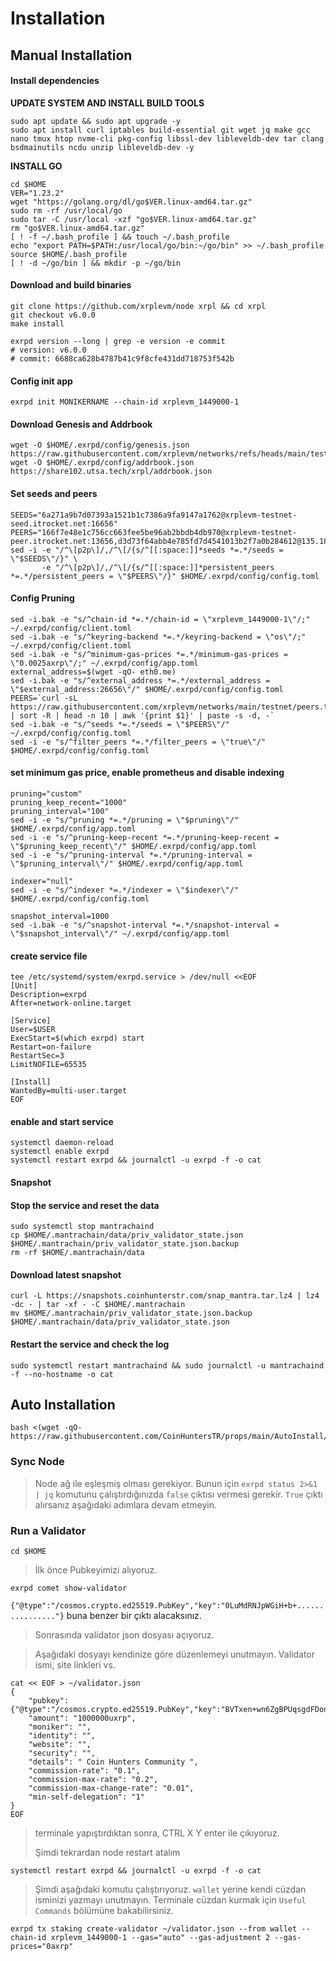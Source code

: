 # Installation

## Manual Installation

#### Install dependencies <a href="#install-dependencies" id="install-dependencies"></a>

**UPDATE SYSTEM AND INSTALL BUILD TOOLS**

```
sudo apt update && sudo apt upgrade -y
sudo apt install curl iptables build-essential git wget jq make gcc nano tmux htop nvme-cli pkg-config libssl-dev libleveldb-dev tar clang bsdmainutils ncdu unzip libleveldb-dev -y
```

**INSTALL GO**

```
cd $HOME
VER="1.23.2"
wget "https://golang.org/dl/go$VER.linux-amd64.tar.gz"
sudo rm -rf /usr/local/go
sudo tar -C /usr/local -xzf "go$VER.linux-amd64.tar.gz"
rm "go$VER.linux-amd64.tar.gz"
[ ! -f ~/.bash_profile ] && touch ~/.bash_profile
echo "export PATH=$PATH:/usr/local/go/bin:~/go/bin" >> ~/.bash_profile
source $HOME/.bash_profile
[ ! -d ~/go/bin ] && mkdir -p ~/go/bin
```

#### Download and build binaries <a href="#download-and-build-binaries" id="download-and-build-binaries"></a>

```
git clone https://github.com/xrplevm/node xrpl && cd xrpl
git checkout v6.0.0
make install

exrpd version --long | grep -e version -e commit
# version: v6.0.0
# commit: 6688ca628b4787b41c9f8cfe431dd718753f542b
```

#### Config init app

```
exrpd init MONIKERNAME --chain-id xrplevm_1449000-1
```

#### Download Genesis and Addrbook

```
wget -O $HOME/.exrpd/config/genesis.json https://raw.githubusercontent.com/xrplevm/networks/refs/heads/main/testnet/genesis.json
wget -O $HOME/.exrpd/config/addrbook.json https://share102.utsa.tech/xrpl/addrbook.json
```

#### Set seeds and peers

```
SEEDS="6a271a9b7d07393a1521b1c7386a9fa9147a1762@xrplevm-testnet-seed.itrocket.net:16656"
PEERS="166f7e48e1c756cc663fee5be96ab2bbdb4db970@xrplevm-testnet-peer.itrocket.net:13656,d3d73f64abb4e785fd7d4541013b2f7a0b284612@135.181.210.47:56656,edda2d19e6f124fb05a09490d8463670c1e4cdd9@65.109.58.214:26656,727b11452d568d6f09d6378ae1e2718311c288ad@152.53.228.219:26656,5998f89c7549ec10672bf16a4d5b90786e856393@195.3.223.73:22656,c451a651b8d513b3e2cd8724537a80481c8cfdfd@152.53.51.57:13656,a601123b671af68731b9137dac59ab3ca5f1ce29@195.3.223.78:22656,788ee1661ed6f87e19015d4884ab94c51bc36a5f@116.202.210.177:13656,ce425e9ae057c4d34e63284a124404eea7d7b942@95.214.55.184:23656,a4f2d903cebf5bc83fcb66fbda0af5cb922a6436@135.181.139.249:47656,ab41e5911826a692c08ced4d737e905ffb3a6c28@65.108.199.62:56656"
sed -i -e "/^\[p2p\]/,/^\[/{s/^[[:space:]]*seeds *=.*/seeds = \"$SEEDS\"/}" \
       -e "/^\[p2p\]/,/^\[/{s/^[[:space:]]*persistent_peers *=.*/persistent_peers = \"$PEERS\"/}" $HOME/.exrpd/config/config.toml
```

#### Config Pruning

```
sed -i.bak -e "s/^chain-id *=.*/chain-id = \"xrplevm_1449000-1\"/;" ~/.exrpd/config/client.toml
sed -i.bak -e "s/^keyring-backend *=.*/keyring-backend = \"os\"/;" ~/.exrpd/config/client.toml
sed -i.bak -e "s/^minimum-gas-prices *=.*/minimum-gas-prices = \"0.0025axrp\"/;" ~/.exrpd/config/app.toml
external_address=$(wget -qO- eth0.me)
sed -i.bak -e "s/^external_address *=.*/external_address = \"$external_address:26656\"/" $HOME/.exrpd/config/config.toml
PEERS=`curl -sL https://raw.githubusercontent.com/xrplevm/networks/main/testnet/peers.txt | sort -R | head -n 10 | awk '{print $1}' | paste -s -d, -`
sed -i.bak -e "s/^seeds *=.*/seeds = \"$PEERS\"/" ~/.exrpd/config/config.toml
sed -i -e "s/^filter_peers *=.*/filter_peers = \"true\"/" $HOME/.exrpd/config/config.toml
```

#### set minimum gas price, enable prometheus and disable indexing

```
pruning="custom"
pruning_keep_recent="1000"
pruning_interval="100"
sed -i -e "s/^pruning *=.*/pruning = \"$pruning\"/" $HOME/.exrpd/config/app.toml
sed -i -e "s/^pruning-keep-recent *=.*/pruning-keep-recent = \"$pruning_keep_recent\"/" $HOME/.exrpd/config/app.toml
sed -i -e "s/^pruning-interval *=.*/pruning-interval = \"$pruning_interval\"/" $HOME/.exrpd/config/app.toml

indexer="null"
sed -i -e "s/^indexer *=.*/indexer = \"$indexer\"/" $HOME/.exrpd/config/config.toml

snapshot_interval=1000
sed -i.bak -e "s/^snapshot-interval *=.*/snapshot-interval = \"$snapshot_interval\"/" ~/.exrpd/config/app.toml
```

#### create service file

```
tee /etc/systemd/system/exrpd.service > /dev/null <<EOF
[Unit]
Description=exrpd
After=network-online.target

[Service]
User=$USER
ExecStart=$(which exrpd) start
Restart=on-failure
RestartSec=3
LimitNOFILE=65535

[Install]
WantedBy=multi-user.target
EOF
```

#### enable and start service

```
systemctl daemon-reload
systemctl enable exrpd
systemctl restart exrpd && journalctl -u exrpd -f -o cat
```

#### Snapshot

#### Stop the service and reset the data <a href="#stop-the-service-and-reset-the-data" id="stop-the-service-and-reset-the-data"></a>

```
sudo systemctl stop mantrachaind
cp $HOME/.mantrachain/data/priv_validator_state.json $HOME/.mantrachain/priv_validator_state.json.backup
rm -rf $HOME/.mantrachain/data
```

#### Download latest snapshot <a href="#download-latest-snapshot" id="download-latest-snapshot"></a>

```
curl -L https://snapshots.coinhunterstr.com/snap_mantra.tar.lz4 | lz4 -dc - | tar -xf - -C $HOME/.mantrachain
mv $HOME/.mantrachain/priv_validator_state.json.backup $HOME/.mantrachain/data/priv_validator_state.json
```

#### Restart the service and check the log <a href="#restart-the-service-and-check-the-log" id="restart-the-service-and-check-the-log"></a>

```
sudo systemctl restart mantrachaind && sudo journalctl -u mantrachaind -f --no-hostname -o cat
```

## Auto Installation

```
bash <(wget -qO- https://raw.githubusercontent.com/CoinHuntersTR/props/main/AutoInstall/xrpl.sh)
```

### Sync Node

> Node ağ ile eşleşmiş olması gerekiyor. Bunun için `exrpd status 2>&1 | jq` komutunu çalıştırdığınızda `false` çıktısı vermesi gerekir. `True` çıktı alırsanız aşağıdaki adımlara devam etmeyin.

### Run a Validator

```
cd $HOME
```

> İlk önce Pubkeyimizi alıyoruz.

```
exrpd comet show-validator
```

`{"@type":"/cosmos.crypto.ed25519.PubKey","key":"0LuMdRNJpWGiH+b+................"}` buna benzer bir çıktı alacaksınız.

> Sonrasında validator json dosyası açıyoruz.

> Aşağıdaki dosyayı kendinize göre düzenlemeyi unutmayın. Validator ismi, site linkleri vs.

```
cat << EOF > ~/validator.json
{   
    "pubkey":{"@type":"/cosmos.crypto.ed25519.PubKey","key":"BVTxen+wn6ZgBPUqsgdFDonZ3cr2r+eoYRfF8sTx6kQ="},
    "amount": "1000000uxrp",
    "moniker": "",
    "identity": "",
    "website": "",
    "security": "",
    "details": " Coin Hunters Community ",
    "commission-rate": "0.1",
    "commission-max-rate": "0.2",
    "commission-max-change-rate": "0.01",
    "min-self-delegation": "1"
}
EOF
```

> terminale yapıştırdıktan sonra, CTRL X Y enter ile çıkıyoruz.
>
> Şimdi tekrardan node restart atalım

```
systemctl restart exrpd && journalctl -u exrpd -f -o cat
```

> Şimdi aşağıdaki komutu çalıştırıyoruz. `wallet` yerine kendi cüzdan isminizi yazmayı unutmayın. Terminale cüzdan kurmak için `Useful Commands` bölümüne bakabilirsiniz.

```
exrpd tx staking create-validator ~/validator.json --from wallet --chain-id xrplevm_1449000-1 --gas="auto" --gas-adjustment 2 --gas-prices="0axrp"
```
